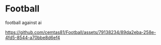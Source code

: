 # Football
football against ai



https://github.com/cemtas81/Football/assets/79138234/89da2eba-258e-4fd5-8544-a70bbe8d6ef4




